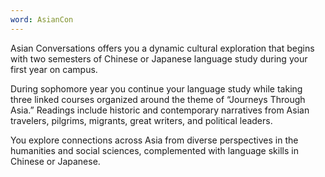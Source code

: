 ```yaml
---
word: AsianCon
---
```


  Asian Conversations offers you a dynamic cultural exploration that begins with two semesters of Chinese or Japanese language study during your first year on campus.

  During sophomore year you continue your language study while taking three linked courses organized around the theme of “Journeys Through Asia.” Readings include historic and contemporary narratives from Asian travelers, pilgrims, migrants, great writers, and political leaders.

  You explore connections across Asia from diverse perspectives in the humanities and social sciences, complemented with language skills in Chinese or Japanese.
